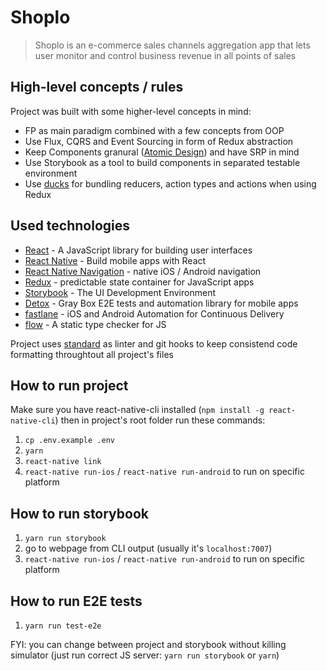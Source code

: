# Shoplo
> Shoplo is an e-commerce sales channels aggregation app that lets user monitor and control business revenue in all points of sales

## High-level concepts / rules

Project was built with some higher-level concepts in mind:

- FP as main paradigm combined with a few concepts from OOP
- Use Flux, CQRS and Event Sourcing in form of Redux abstraction
- Keep Components granural ([Atomic Design](http://bradfrost.com/blog/post/atomic-web-design/)) and have SRP in mind
- Use Storybook as a tool to build components in separated testable environment
- Use [ducks](https://github.com/erikras/ducks-modular-redux) for bundling reducers, action types and actions when using Redux

## Used technologies

- [React](https://reactjs.org/) - A JavaScript library for building user interfaces
- [React Native](https://facebook.github.io/react-native/) - Build mobile apps with React
- [React Native Navigation](https://wix.github.io/react-native-navigation/) - native iOS / Android navigation
- [Redux](https://redux.js.org/) - predictable state container for JavaScript apps
- [Storybook](https://storybook.js.org/) - The UI Development Environment
- [Detox](https://github.com/wix/detox) - Gray Box E2E tests and automation library for mobile apps
- [fastlane](https://fastlane.tools/) - iOS and Android Automation for Continuous Delivery
- [flow](https://flow.org/) - A static type checker for JS

Project uses [standard](https://standardjs.com/) as linter and git hooks to keep consistend code formatting throughtout all project's files

## How to run project

Make sure you have react-native-cli installed (`npm install -g react-native-cli`) then in project's root folder run these commands:

1. `cp .env.example .env`
2. `yarn`
3. `react-native link`
4. `react-native run-ios` / `react-native run-android` to run on specific platform

## How to run storybook

1. `yarn run storybook`
2. go to webpage from CLI output (usually it's `localhost:7007`) 
3. `react-native run-ios` / `react-native run-android` to run on specific platform

## How to run E2E tests

1. `yarn run test-e2e`

FYI: you can change between project and storybook without killing simulator (just run correct JS server: `yarn run storybook` or `yarn`)

